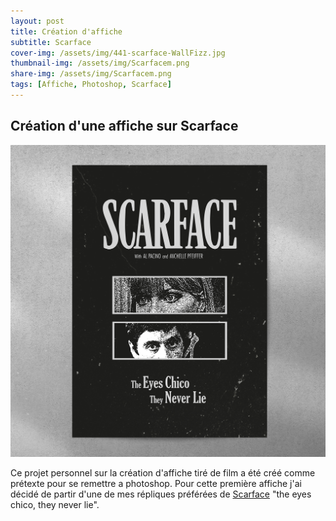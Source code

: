 ```yaml
---
layout: post
title: Création d'affiche
subtitle: Scarface
cover-img: /assets/img/441-scarface-WallFizz.jpg
thumbnail-img: /assets/img/Scarfacem.png
share-img: /assets/img/Scarfacem.png
tags: [Affiche, Photoshop, Scarface]
---
```


## Création d'une affiche sur Scarface

![Affiche Scarface](https://github.com/Loeizart/Loeizart.github.io/blob/master/assets/img/Scarfacem.png)

Ce projet personnel sur la création d'affiche tiré de film a été créé comme prétexte pour se remettre a photoshop. Pour cette première affiche j'ai décidé de partir d'une de mes répliques préférées de [Scarface](https://www.allocine.fr/film/fichefilm_gen_cfilm=900.html) "the eyes chico, they never lie". 
